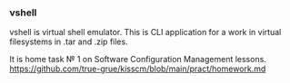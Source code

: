 ### vshell
vshell is virtual shell emulator. This is CLI application for a work in virtual filesystems in .tar and .zip files.

It is home task № 1 on Software Configuration Management lessons. 
https://github.com/true-grue/kisscm/blob/main/pract/homework.md

